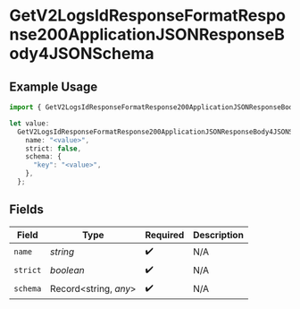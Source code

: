 # GetV2LogsIdResponseFormatResponse200ApplicationJSONResponseBody4JSONSchema

## Example Usage

```typescript
import { GetV2LogsIdResponseFormatResponse200ApplicationJSONResponseBody4JSONSchema } from "orq-poc-typescript-multi-env-version/models/operations";

let value:
  GetV2LogsIdResponseFormatResponse200ApplicationJSONResponseBody4JSONSchema = {
    name: "<value>",
    strict: false,
    schema: {
      "key": "<value>",
    },
  };
```

## Fields

| Field                 | Type                  | Required              | Description           |
| --------------------- | --------------------- | --------------------- | --------------------- |
| `name`                | *string*              | :heavy_check_mark:    | N/A                   |
| `strict`              | *boolean*             | :heavy_check_mark:    | N/A                   |
| `schema`              | Record<string, *any*> | :heavy_check_mark:    | N/A                   |